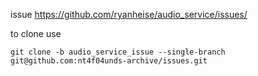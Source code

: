 issue https://github.com/ryanheise/audio_service/issues/<!-- todo: link -->

<!-- todo: 
* change 'audio_service_issue' to appropriate branch name
* and add a brief description of the issue here
-->

to clone use

```
git clone -b audio_service_issue --single-branch git@github.com:nt4f04unds-archive/issues.git
```